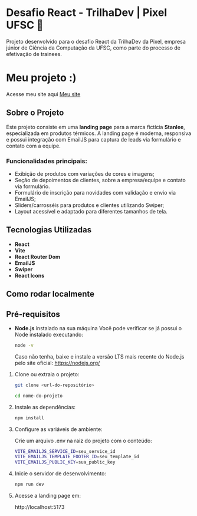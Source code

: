 # Desafio React - TrilhaDev | Pixel UFSC 👾

Projeto desenvolvido para o desafio React da TrilhaDev da Pixel, empresa júnior de Ciência da Computação da UFSC, como parte do processo de efetivação de trainees.

# Meu projeto :) 
Acesse meu site aqui [Meu site](https://desafio-react-lblb.vercel.app/)

## Sobre o Projeto

Este projeto consiste em uma **landing page** para a marca fictícia **Stanlee**, especializada em produtos térmicos. A landing page é moderna, responsiva e possui integração com EmailJS para captura de leads via formulário e contato com a equipe.

### Funcionalidades principais:

- Exibição de produtos com variações de cores e imagens;
- Seção de depoimentos de clientes, sobre a empresa/equipe e contato via formulário.
- Formulário de inscrição para novidades com validação e envio via EmailJS;
- Sliders/carrosséis para produtos e clientes utilizando Swiper;
- Layout acessível e adaptado para diferentes tamanhos de tela.

## Tecnologias Utilizadas

- **React**
- **Vite**
- **React Router Dom**
- **EmailJS**
- **Swiper**
- **React Icons**

## Como rodar localmente

## Pré-requisitos

- **Node.js** instalado na sua máquina
  Você pode verificar se já possui o Node instalado executando:  

  ```bash
  node -v
  ```

  Caso não tenha, baixe e instale  a versão LTS mais recente do Node.js pelo site oficial: https://nodejs.org/

1. Clone ou extraia o projeto:

   ```bash
   git clone <url-do-repositório>

   cd nome-do-projeto
   ```

2. Instale as dependências:

    ```bash
    npm install
    ```

3. Configure as variáveis de ambiente:

    Crie um arquivo .env na raiz do projeto com o conteúdo:

    ```bash
    VITE_EMAILJS_SERVICE_ID=seu_service_id
    VITE_EMAILJS_TEMPLATE_FOOTER_ID=seu_template_id
    VITE_EMAILJS_PUBLIC_KEY=sua_public_key
    ```

4. Inicie o servidor de desenvolvimento:

    ```bash
    npm run dev
    ```

5. Acesse a landing page em:

    http://localhost:5173
